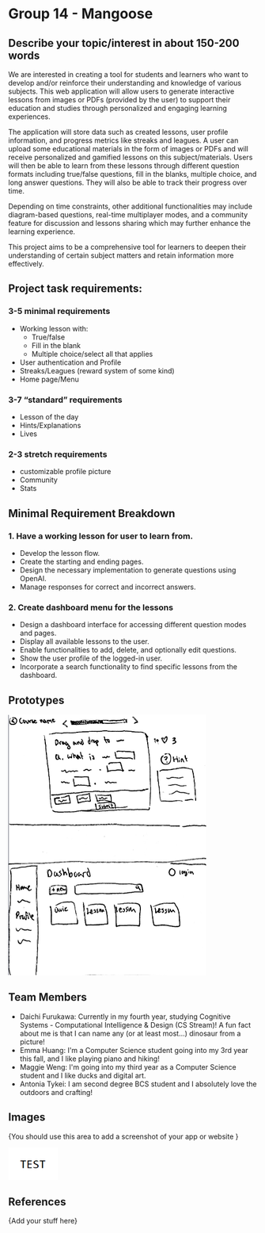# Group 14 - Mangoose

## Describe your topic/interest in about 150-200 words

We are interested in creating a tool for students and learners who want to develop and/or reinforce their understanding and knowledge of various subjects. This web application will allow users to generate interactive lessons from images or PDFs (provided by the user) to support their education and studies through personalized and engaging learning experiences.

The application will store data such as created lessons, user profile information, and progress metrics like streaks and leagues. A user can upload some educational materials in the form of images or PDFs and will receive personalized and gamified lessons on this subject/materials. Users will then be able to learn from these lessons through different question formats including true/false questions, fill in the blanks, multiple choice, and long answer questions. They will also be able to track their progress over time.

Depending on time constraints, other additional functionalities may include diagram-based questions, real-time multiplayer modes, and a community feature for discussion and lessons sharing which may further enhance the learning experience.

This project aims to be a comprehensive tool for learners to deepen their understanding of certain subject matters and retain information more effectively.

## Project task requirements:
### 3-5 minimal requirements
- Working lesson with:
  - True/false
  - Fill in the blank
  - Multiple choice/select all that applies
- User authentication and Profile
-  Streaks/Leagues (reward system of some kind)
- Home page/Menu
### 3-7 “standard” requirements
- Lesson of the day
- Hints/Explanations
- Lives
### 2-3 stretch requirements
- customizable profile picture
- Community
- Stats

## Minimal Requirement Breakdown

### 1. Have a working lesson for user to learn from.
- Develop the lesson flow.
- Create the starting and ending pages.
- Design the necessary implementation to generate questions using OpenAI.
- Manage responses for correct and incorrect answers.

### 2. Create dashboard menu for the lessons
- Design a dashboard interface for accessing different question modes and pages.
- Display all available lessons to the user.
- Enable functionalities to add, delete, and optionally edit questions.
- Show the user profile of the logged-in user.
- Incorporate a search functionality to find specific lessons from the dashboard.

## Prototypes
<img src="images/prototype.jpg" width="400px">



## Team Members

- Daichi Furukawa: Currently in my fourth year, studying Cognitive Systems - Computational Intelligence & Design (CS Stream)! A fun fact about me is that I can name any (or at least most...) dinosaur from a picture!
- Emma Huang: I'm a Computer Science student going into my 3rd year this fall, and I like playing piano and hiking!
- Maggie Weng: I'm going into my third year as a Computer Science student and I like ducks and digital art.
- Antonia Tykei: I am second degree BCS student and I absolutely love the outdoors and crafting!

## Images

{You should use this area to add a screenshot of your app or website }

<img src ="images/test.png" width="100px">

## References

{Add your stuff here}



